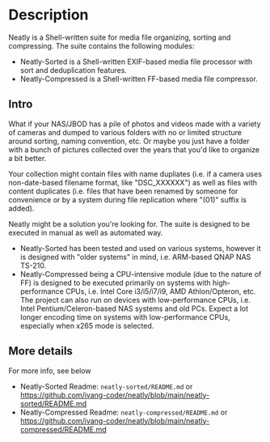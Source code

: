 # Description
Neatly is a Shell-written suite for media file organizing, sorting and compressing.
The suite contains the following modules:
- Neatly-Sorted is a Shell-written EXIF-based media file processor with sort and deduplication features.
- Neatly-Compressed is a Shell-written FF-based media file compressor.

## Intro
What if your NAS/JBOD has a pile of photos and videos made with a variety of cameras and dumped to various folders with no or limited structure around sorting, naming convention, etc. Or maybe you just have a folder with a bunch of pictures collected over the years that you'd like to organize a bit better.

Your collection might contain files with name dupliates (i.e. if a camera uses non-date-based filename format, like "DSC_XXXXXX") as well as files with content duplicates (i.e. files that have been renamed by someone for convenience or by a system during file replication where "(01)" suffix is added).

Neatly might be a solution you're looking for. The suite is designed to be executed in manual as well as automated way.

- Neatly-Sorted has been tested and used on various systems, however it is designed with "older systems" in mind, i.e. ARM-based QNAP NAS TS-210.
- Neatly-Compressed being a CPU-intensive module (due to the nature of FF) is designed to be executed primarily on systems with high-performance CPUs, i.e. Intel Core i3/i5/i7/i9, AMD Athlon/Opteron, etc. The project can also run on devices with low-performance CPUs, i.e. Intel Pentium/Celeron-based NAS systems and old PCs. Expect a lot longer encoding time on systems with low-performance CPUs, especially when x265 mode is selected.

## More details
For more info, see below
- Neatly-Sorted Readme: ```neatly-sorted/README.md``` or https://github.com/ivang-coder/neatly/blob/main/neatly-sorted/README.md  
- Neatly-Compressed Readme: ```neatly-compressed/README.md``` or https://github.com/ivang-coder/neatly/blob/main/neatly-compressed/README.md  

